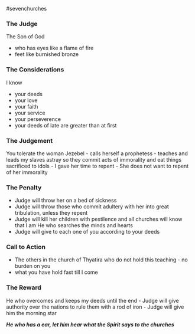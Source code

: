 #sevenchurches

### The Judge
The Son of God
- who has eyes like a flame of fire
- feet like burnished bronze

### The Considerations
I know
- your deeds
- your love
- your faith
- your service
- your perseverence
- your deeds of late are greater than at first

### The Judgement
You tolerate the woman Jezebel
	- calls herself a prophetess
	- teaches and leads my slaves astray so they commit acts of immorality and eat things sacrificed to idols
	- I gave her time to repent
		- She does not want to repent of her immorality

### The Penalty
- Judge will throw her on a bed of sickness
- Judge will throw those who commit adultery with her into great tribulation, unless they repent
- Judge will kill her children with pestilence and all churches will know that I am He who searches the minds and hearts
- Judge will give to each one of you according to your deeds

### Call to Action
- The others in the church of Thyatira who do not hold this teaching - no burden on you
- what you have hold fast till I come

### The Reward
He who overcomes and keeps my deeds until the end
	- Judge will give authority over the nations to rule them with a rod of iron
	- Judge will give him the morning star

***He who has a ear, let him hear what the Spirit says to the churches***